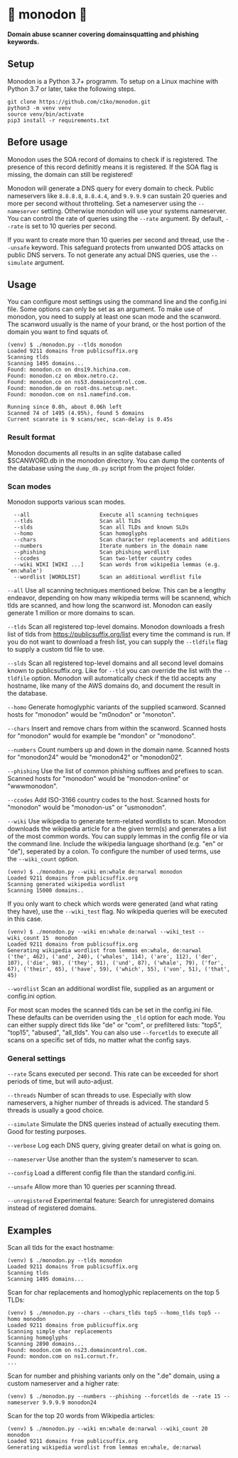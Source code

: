 # 🦷 monodon 🐋
__Domain abuse scanner covering domainsquatting and phishing keywords.__

## Setup
Monodon is a Python 3.7+ programm. To setup on a Linux machine with Python 3.7 or later, take the following steps.

```
git clone https://github.com/c1ko/monodon.git
python3 -m venv venv
source venv/bin/activate
pip3 install -r requirements.txt
```

## Before usage
Monodon uses the SOA record of domains to check if is registered. The presence of this record definitly means it is registered. If the SOA flag is missing, the domain can still be registered!

Monodon will generate a DNS query for every domain to check. Public nameservers like `8.8.8.8`, `8.8.4.4`, and `9.9.9.9` can sustain 20 queries and more per second without throtteling. Set a nameserver using the `--nameserver` setting. Otherwise monodon will use your systems nameserver. You can control the rate of queries using the `--rate` argument. By default, `--rate` is set to 10 queries per second. 

If you want to create more than 10 queries per second and thread, use the `--unsafe` keyword. This safeguard protects from unwanted DOS attacks on public DNS servers. To not generate any actual DNS queries, use the `--simulate` argument. 

## Usage
You can configure most settings using the command line and the config.ini file. Some options can only be set as an argument.
To make use of monodon, you need to supply at least one scan mode and the scanword. The scanword usually is the name of your brand, or the host portion of the domain you want to find squats of. 

```
(venv) $ ./monodon.py --tlds monodon
Loaded 9211 domains from publicsuffix.org
Scanning tlds
Scanning 1495 domains...
Found: monodon.cn on dns19.hichina.com.
Found: monodon.cz on mbox.netro.cz.
Found: monodon.co on ns53.domaincontrol.com.
Found: monodon.de on root-dns.netcup.net.
Found: monodon.com on ns1.namefind.com.
 
Running since 0.0h, about 0.06h left
Scanned 74 of 1495 (4.95%), found 5 domains
Current scanrate is 9 scans/sec, scan-delay is 0.45s
```

### Result format
Monodon documents all results in an sqlite database called $SCANWORD.db in the monodon directory. You can dump the contents of the database using the `dump_db.py` script from the project folder.  

### Scan modes
Monodon supports various scan modes.
```
  --all                      Execute all scanning techniques
  --tlds                     Scan all TLDs
  --slds                     Scan all TLDs and known SLDs
  --homo                     Scan homoglyphs
  --chars                    Scan character replacements and additions
  --numbers                  Iterate numbers in the domain name
  --phishing                 Scan phishing wordlist
  --ccodes                   Scan two-letter country codes
  --wiki WIKI [WIKI ...]     Scan words from wikipedia lemmas (e.g. 'en:whale')
  --wordlist [WORDLIST]      Scan an additional wordlist file
```

`--all` Use all scanning techniques mentioned below. This can be a lengthy endeavor, depending on how many wikipedia terms will be scannend, which tlds are scanned, and how long the scanword ist. Monodon can easily generate 1 million or more domains to scan.

`--tlds` Scan all registered top-level domains. Monodon downloads a fresh list of tlds from https://publicsuffix.org/list every time the command is run. If you do not want to download a fresh list, you can supply the `--tldfile` flag to supply a custom tld file to use.

`--slds` Scan all registered top-level domains and all second level domains known to publicsuffix.org. Like for `--tld` you can override the list with the `--tldfile` option. Monodon will automatically check if the tld accepts any hostname, like many of the AWS domains do, and document the result in the database.

`--homo` Generate homoglyphic variants of the supplied scanword. Scanned hosts for "monodon" would be "m0nodon" or "monoton".

`--chars` Insert and remove chars from within the scanword. Scanned hosts for "monodon" would for example be "mondon" or "monodono". 

`--numbers` Count numbers up and down in the domain name. Scanned hosts for "monodon24" would be "monodon42" or "monodon02".

`--phishing` Use the list of common phishing suffixes and prefixes to scan. Scanned hosts for "monodon" would be "monodon-online" or "wwwmonodon". 

`--ccodes` Add ISO-3166 country codes to the host. Scanned hosts for "monodon" would be "monodon-us" or "usmonodon".

`--wiki` Use wikipedia to generate term-related wordlists to scan. Monodon downloads the wikipedia article for a the given term(s) and generates a list of the most common words. You can supply lemmas in the config file or via the command line. Include the wikipedia language shorthand (e.g. "en" or "de"), seperated by a colon. To configure the number of used terms, use the `--wiki_count` option. 

```
(venv) $ ./monodon.py --wiki en:whale de:narwal monodon 
Loaded 9211 domains from publicsuffix.org
Scanning generated wikipedia wordlist
Scanning 15000 domains..
```

If you only want to check which words were generated (and what rating they have), use the `--wiki_test` flag. No wikipedia queries will be executed in this case.

```
(venv) $ ./monodon.py --wiki en:whale de:narwal --wiki_test --wiki_count 15  monodon
Loaded 9211 domains from publicsuffix.org
Generating wikipedia wordlist from lemmas en:whale, de:narwal
('the', 462), ('and', 240), ('whales', 114), ('are', 112), ('der', 107), ('die', 98), ('they', 91), ('und', 87), ('whale', 79), ('for', 67), ('their', 65), ('have', 59), ('which', 55), ('von', 51), ('that', 45)
```

`--wordlist` Scan an additional wordlist file, supplied as an argument or config.ini option.

For most scan modes the scanned tlds can be set in the config.ini file. These defaults can be overriden using the `_tld` option for each mode. You can either supply direct tlds like "de" or "com", or prefiltered lists: "top5", "top15", "abused", "all_tlds". You can also use `--forcetlds` to execute all scans on a specific set of tlds, no matter what the config says.

### General settings

`--rate` Scans executed per second. This rate can be exceeded for short periods of time, but will auto-adjust.

`--threads` Number of scan threads to use. Especially with slow nameservers, a higher number of threads is adviced. The standard 5 threads is usually a good choice.

`--simulate` Simulate the DNS queries instead of actually executing them. Good for testing purposes.

`--verbose` Log each DNS query, giving greater detail on what is going on.

`--nameserver` Use another than the system's nameserver to scan.

`--config` Load a different config file than the standard config.ini.

`--unsafe` Allow more than 10 queries per scanning thread.

`--unregistered` Experimental feature: Search for unregistered domains instead of registered domains. 

## Examples

Scan all tlds for the exact hostname:
```
(venv) $ ./monodon.py --tlds monodon 
Loaded 9211 domains from publicsuffix.org
Scanning tlds
Scanning 1495 domains...
```

Scan for char replacements and homoglyphic replacements on the top 5 TLDs:
```
(venv) $ ./monodon.py --chars --chars_tlds top5 --homo_tlds top5 --homo monodon
Loaded 9211 domains from publicsuffix.org
Scanning simple char replacements
Scanning homoglyphs
Scanning 2890 domains...
Found: moodon.com on ns23.domaincontrol.com.
Found: mondon.com on ns1.cornut.fr.
...
```

Scan for number and phishing variants only on the ".de" domain, using a custom nameserver and a higher rate:
```
(venv) $ ./monodon.py --numbers --phishing --forcetlds de --rate 15 --nameserver 9.9.9.9 monodon24
```

Scan for the top 20 words from Wikipedia articles:

```
(venv) $ ./monodon.py --wiki en:whale de:narwal --wiki_count 20  monodon
Loaded 9211 domains from publicsuffix.org
Generating wikipedia wordlist from lemmas en:whale, de:narwal
```
